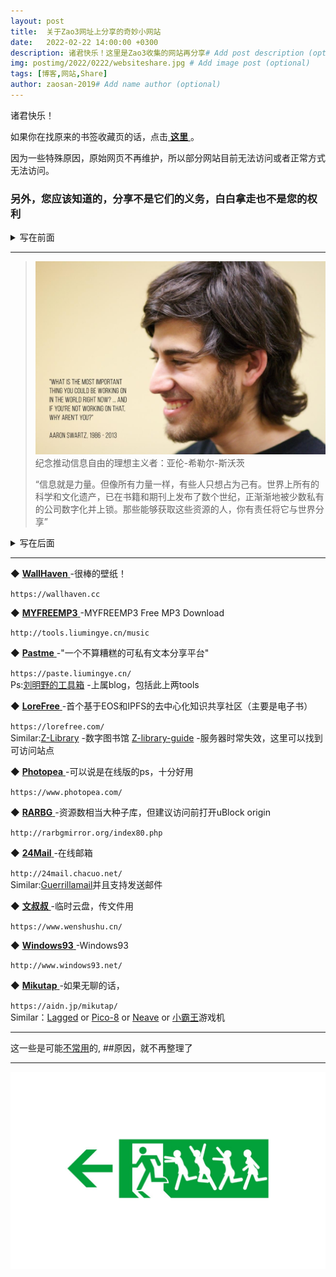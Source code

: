 ```yaml
---
layout: post
title:  关于Zao3网址上分享的奇妙小网站
date:   2022-02-22 14:00:00 +0300
description: 诸君快乐！这里是Zao3收集的网站再分享# Add post description (optional)
img: postimg/2022/0222/websiteshare.jpg # Add image post (optional)
tags: [博客,网站,Share]
author: zaosan-2019# Add name author (optional)
---
```

诸君快乐！

如果你在找原来的书签收藏页的话，点击[ **这里** ](https://zaosan.rthe.xyz)。  

因为一些特殊原因，原始网页不再维护，所以部分网站目前无法访问或者正常方式无法访问。 

### 另外，您应该知道的，分享不是它们的义务，白白拿走也不是您的权利 



<details><summary>写在前面</summary>
<p>
 
## 请您具有辨别是非的能力 ##
## 请您发表高见时深思 ##
## 请您具有辨别是非的能力 ##
## 请您发表高见时深思 ##
## 请您具有辨别是非的能力 ##
## 请您发表高见时深思 ##

  本网站根本不值一提，相比之下甚显简陋。

  但，网页的初衷是为了分享，知识被创造不是为了封锁在高墙之后，不是吗？
  
  任何孔洞都可以透过光。  
  
</p>
</details>


***


>  
>![sharewith](/assets/img/postimg/2022/0222/sharewith.jpeg)
>纪念推动信息自由的理想主义者：亚伦-希勒尔-斯沃茨
>
>“信息就是力量。但像所有力量一样，有些人只想占为己有。世界上所有的科学和文化遗产，已在书籍和期刊上发布了数个世纪，正渐渐地被少数私有的公司数字化并上锁。那些能够获取这些资源的人，你有责任将它与世界分享”
>  

  
<details><summary>写在后面</summary>
<p>

导向的某些网站可能有较多的广告，您可以试着在浏览器里添加一些插件来获取最佳体验，这里推荐uBlock origin，插件下载请自行搜索。

</p>
</details>
  
***


 ◆ [ **WallHaven** ](https://wallhaven.cc) -很棒的壁纸！

 `https://wallhaven.cc`  
  
  
 ◆ [ **MYFREEMP3** ](https://tools.liumingye.cn/music) -MYFREEMP3 Free MP3 Download

 `http://tools.liumingye.cn/music`  
  
  
  ◆ [ **Pastme** ](https://paste.liumingye.cn/) -"一个不算糟糕的可私有文本分享平台"
  
  `https://paste.liumingye.cn/`  
  Ps:[刘明野的工具箱](http://tools.liumingye.cn/) -上属blog，包括此上两tools
  
  
 ◆ [ **LoreFree** ](https://lorefree.com/) -首个基于EOS和IPFS的去中心化知识共享社区（主要是电子书）  
 
 `https://lorefree.com/`  
 Similar:[Z-Library](https://zh.b-ok.com/) -数字图书馆 [Z-library-guide](https://pangniao.net/z-library-zui-xin-di-zhi.html) -服务器时常失效，这里可以找到可访问站点
  
  
 ◆ [ **Photopea** ](https://www.photopea.com/) -可以说是在线版的ps，十分好用  
 
 `https://www.photopea.com/`  
  
  
 ◆ [ **RARBG** ](http://rarbgmirror.org/index80.php) -资源数相当大种子库，但建议访问前打开uBlock origin  
 
 `http://rarbgmirror.org/index80.php`  
  
  
 ◆ [ **24Mail** ](http://24mail.chacuo.net/) -在线邮箱  
 
 `http://24mail.chacuo.net/`  
 Similar:[Guerrillamail](https://www.guerrillamail.com/zh/)并且支持发送邮件 
  
  
  ◆ [ **文叔叔** ](https://www.wenshushu.cn/) -临时云盘，传文件用
  
  `https://www.wenshushu.cn/`  
  
  
 ◆ [ **Windows93** ](http://www.windows93.net/) -Windows93  
 
 `http://www.windows93.net/`  
  
  
 ◆ [ **Mikutap** ](https://aidn.jp/mikutap/) -如果无聊的话，  
 
 `https://aidn.jp/mikutap/`  
 Similar：[Lagged](https://lagged.com/) or [Pico-8](https://www.lexaloffle.com/pico-8.php) or [Neave](https://neave.com/) or [小霸王](https://www.yikm.net/)游戏机




<!--
 ◆ [ **发 现 你 了 ** ](https://xxx.example.xxx/) -example
 
 `https://xxx.example.xxx/`  
-->

***

这一些是可能[不常用]({{site.baseurl}}/bookmarks)的, ##原因，就不再整理了

***

![termux](/assets/img/postimg/2022/0222/websitesharefooter.jpg)

